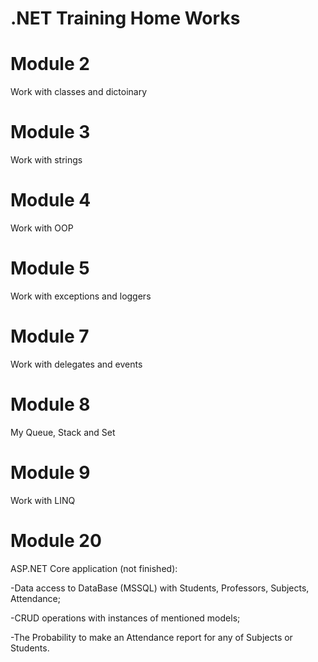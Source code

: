 # .NET Training Home Works

# Module 2
  Work with classes and dictoinary
  
# Module 3
  Work with strings
  
# Module 4
  Work with OOP
    
# Module 5
  Work with exceptions and loggers
      
# Module 7
  Work with delegates and events
        
# Module 8
  My Queue, Stack and Set
          
# Module 9
  Work with LINQ
            
# Module 20
  ASP.NET Core application (not finished):
  
  -Data access to DataBase (MSSQL) with Students, Professors, Subjects, Attendance;
  
  -CRUD operations with instances of mentioned models;
  
  -The Probability to make an Attendance report for any of Subjects or Students.
